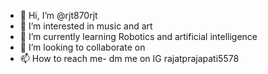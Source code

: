 - 👋 Hi, I’m @rjt870rjt
- 👀 I’m interested in music and art
- 🌱 I’m currently learning Robotics and artificial intelligence
- 💞️ I’m looking to collaborate on 
- 📫 How to reach me- dm me on IG rajatprajapati5578

<!---
rjt870rjt/rjt870rjt is a ✨ special ✨ repository because its `README.md` (this file) appears on your GitHub profile.
You can click the Preview link to take a look at your changes.
--->
